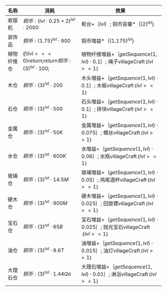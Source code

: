 | 名称  | 消耗  | 效果  |
| --- | --- | --- |
| 收银机 | ${ 铜币: {(lvl  \cdot  0.25 + 2)}^{lvl}  \cdot  2000 }$ | 柜台+｛$lvl$｝; 铜币容量*｛${(2)}^{lvl}$｝ |
| 装饰品 | ${ 铜币: {(1.75)}^{lvl}  \cdot  900 }$ | 铜币增益*｛${(1.175)}^{lvl}$｝ |
| 植物纤维仓 | ${ if (lvl === 0) { return {}; } return { 铜币: {(3)}^{lvl}  \cdot  100 }; }$ | 植物纤维增益+｛$getSequence(1, lvl)  \cdot  0.1$｝; 绳子villageCraft｛$lvl >= 1$｝ |
| 木仓 | ${ 铜币: {(3)}^{lvl}  \cdot  200 }$ | 木头增益+｛$getSequence(1, lvl)  \cdot  0.1$｝; 木板villageCraft｛$lvl >= 1$｝ |
| 石仓 | ${ 铜币: {(3)}^{lvl}  \cdot  500 }$ | 石头增益+｛$getSequence(1, lvl)  \cdot  0.1$｝; 砖块villageCraft｛$lvl >= 1$｝ |
| 金属仓 | ${ 铜币: {(3)}^{lvl}  \cdot  50K }$ | 金属增益+｛$getSequence(1, lvl)  \cdot  0.075$｝; 螺丝villageCraft｛$lvl >= 1$｝ |
| 水仓 | ${ 铜币: {(3)}^{lvl}  \cdot  600K }$ | 水增益+｛$getSequence(1, lvl)  \cdot  0.06$｝; 水瓶villageCraft｛$lvl >= 1$｝ |
| 玻璃仓 | ${ 铜币: {(3)}^{lvl}  \cdot  14.5M }$ | 玻璃增益+｛$getSequence(1, lvl)  \cdot  0.05$｝; 鸡尾酒杯villageCraft｛$lvl >= 1$｝ |
| 硬木仓 | ${ 铜币: {(3)}^{lvl}  \cdot  900M }$ | 硬木增益+｛$getSequence(1, lvl)  \cdot  0.025$｝; 回旋镖villageCraft｛$lvl >= 1$｝ |
| 宝石仓 | ${ 铜币: {(3)}^{lvl}  \cdot  85B }$ | 宝石增益+｛$getSequence(1, lvl)  \cdot  0.025$｝; 抛光宝石villageCraft｛$lvl >= 1$｝ |
| 油仓 | ${ 铜币: {(3)}^{lvl}  \cdot  9.6T }$ | 油增益+｛$getSequence(1, lvl)  \cdot  0.015$｝; 油灯villageCraft｛$lvl >= 1$｝ |
| 大理石仓 | ${ 铜币: {(3)}^{lvl}  \cdot  1.44Qa }$ | 大理石增益+｛$getSequence(1, lvl)  \cdot  0.01$｝; 淋浴villageCraft｛$lvl >= 1$｝ |
